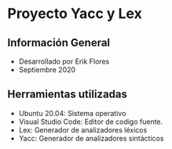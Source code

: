# Proyecto Yacc y Lex

## Información General
* Desarrollado por Erik Flores
* Septiembre 2020

## Herramientas utilizadas
* Ubuntu 20.04: Sistema operativo
* Visual Studio Code: Editor de codigo fuente.
* Lex: Generador de analizadores léxicos
* Yacc: Generador de analizadores sintácticos
